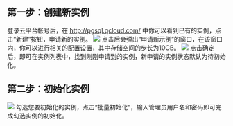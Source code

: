 ## 第一步：创建新实例
登录云平台帐号后，在 http://pgsql.qcloud.com/ 中你可以看到已有的实例，点击“新建”按钮，申请新的实例。
![](http://imgcache.tcecqpoc.fsphere.cn/image/mccdn.qcloud.com/static/img/2f1ebb07ceb944946c3a17da42a02577/image.png)
点击后会弹出“申请新示例”的窗口，在该窗口内，你可以进行相关的配置设置，其中存储空间的步长为10GB。
![](http://imgcache.tcecqpoc.fsphere.cn/image/mccdn.qcloud.com/static/img/620eb05a83586b7af2804c419b89b392/image.jpg)
点击确定后，即可在实例列表中，找到刚刚申请到的实例，新申请的实例状态默认为待初始化。

## 第二步：初始化实例
![](http://imgcache.tcecqpoc.fsphere.cn/image/mccdn.qcloud.com/static/img/91350c31b47336d7c888f0be0ec626ab/image.png)
勾选您要初始化的实例，点击“批量初始化”，输入管理员用户名和密码即可完成勾选实例的初始化。
